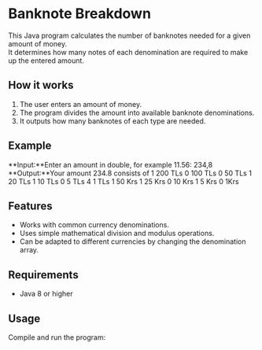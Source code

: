 # Banknote Breakdown

This Java program calculates the number of banknotes needed for a given amount of money.  
It determines how many notes of each denomination are required to make up the entered amount.

## How it works
1. The user enters an amount of money.
2. The program divides the amount into available banknote denominations.
3. It outputs how many banknotes of each type are needed.

## Example
**Input:**Enter an amount in double, for example 11.56: 234,8
**Output:**Your amount 234.8 consists of
1 200 TLs
0 100 TLs
0 50 TLs
1 20 TLs
1 10 TLs
0 5 TLs
4 1 TLs
1 50 Krs
1 25 Krs
0 10 Krs
1 5 Krs
0 1Krs

## Features
- Works with common currency denominations.
- Uses simple mathematical division and modulus operations.
- Can be adapted to different currencies by changing the denomination array.

## Requirements
- Java 8 or higher

## Usage
Compile and run the program:
